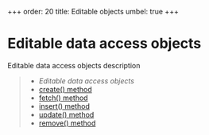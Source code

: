 +++
order: 20
title: Editable objects
umbel: true
+++

# Editable data access objects

Editable data access objects description

> * _Editable data access objects_
> * [create() method](editable/create)
> * [fetch() method](editable/fetch)
> * [insert() method](editable/insert)
> * [update() method](editable/update)
> * [remove() method](editable/remove)
